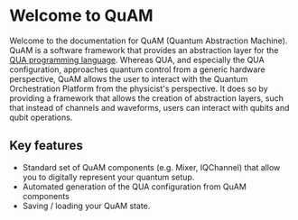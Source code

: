 # Welcome to QuAM

Welcome to the documentation for QuAM (Quantum Abstraction Machine).
QuAM is a software framework that provides an abstraction layer for the [QUA programming language](https://docs.quantum-machines.co/).
Whereas QUA, and especially the QUA configuration, approaches quantum control from a generic hardware perspective, QuAM allows the user to interact with the Quantum Orchestration Platform from the physicist's perspective.
It does so by providing a framework that allows the creation of abstraction layers, such that instead of channels and waveforms, users can interact with qubits and qubit operations.

## Key features
- Standard set of QuAM components (e.g. Mixer, IQChannel) that allow you to digitally represent your quantum setup.
- Automated generation of the QUA configuration from QuAM components
- Saving / loading your QuAM state.